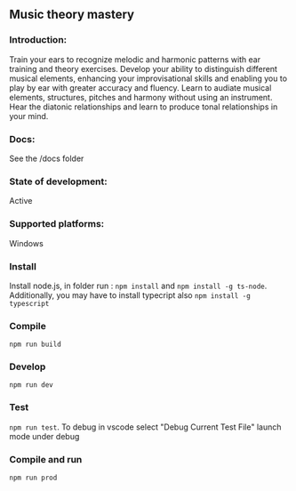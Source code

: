 ## Music theory mastery

### Introduction:
Train your ears to recognize melodic and harmonic patterns with ear training and theory exercises. Develop your ability to distinguish different musical elements, enhancing your improvisational skills and enabling you to play by ear with greater accuracy and fluency.
Learn to audiate musical elements, structures, pitches and harmony without using an instrument. 
Hear the diatonic relationships and learn to produce tonal relationships in your mind.

### Docs:
See the /docs folder

### State of development:
Active

### Supported platforms:
Windows

### Install
Install node.js, in folder run : <code>npm install</code> and <code>npm install -g ts-node</code>. Additionally, you may have to install typecript also <code>npm install -g typescript</code>

### Compile
<code>npm run build</code>

### Develop
<code>npm run dev</code>

### Test
<code>npm run test</code>. To debug in vscode select "Debug Current Test File" launch mode under debug

### Compile and run
<code>npm run prod</code>
